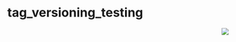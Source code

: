 # tag_versioning_testing
<a href="https://s3-eu-west-1.amazonaws.com/yousician-office/backend/master/coverage/packages/yap_shared/index.html" target="_blank"><img align="right" src="https://s3-eu-west-1.amazonaws.com/yousician-office/backend/master/coverage/packages/logger.svg?"></a>


